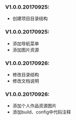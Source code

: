 ### V1.0.0.20170925:
- 创建项目目录结构

### V1.0.0.20170925:
- 添加导航菜单
- 添加图片资源

### V1.0.0.20170926:
- 修改目录结构
- 修改文档说明

### V1.0.0.20170926:
- 添加个人作品资源图片
- 添加build、config中代码注释
